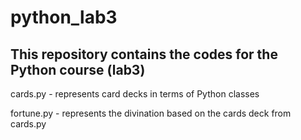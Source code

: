 # python_lab3
## This repository contains the codes for the Python course (lab3)

cards.py    - represents card decks in terms of Python classes

fortune.py  - represents the divination based on the cards deck from cards.py
